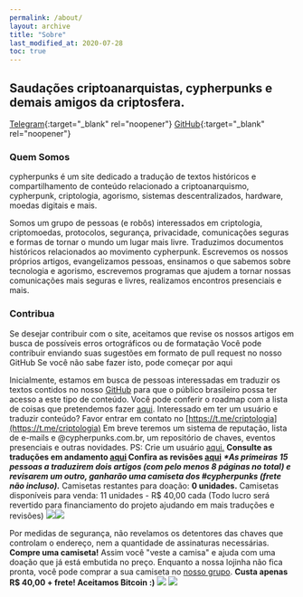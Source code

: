 ```yaml
---
permalink: /about/
layout: archive
title: "Sobre"
last_modified_at: 2020-07-28
toc: true
---
```


## Saudações criptoanarquistas, cypherpunks e demais amigos da criptosfera.

[Telegram](https://t.me/criptologia){:target="_blank" rel="noopener"}
[GitHub](https://github.com/cypherpunksbr/cypherpunks.com.br){:target="_blank" rel="noopener"}

### Quem Somos
cypherpunks é um site dedicado a tradução de textos históricos e compartilhamento de conteúdo relacionado a criptoanarquismo, cypherpunk, criptologia, agorismo, sistemas descentralizados, hardware, moedas digitais e mais.


Somos um grupo de pessoas (e robôs) interessados em criptologia, criptomoedas, protocolos, segurança, privacidade, comunicações seguras e formas de tornar o mundo um lugar mais livre. Traduzimos documentos históricos relacionados ao movimento cypherpunk. Escrevemos os nossos próprios artigos, evangelizamos pessoas, ensinamos o que sabemos sobre tecnologia e agorismo, escrevemos programas que ajudem a tornar nossas comunicações mais seguras e livres, realizamos encontros presenciais e mais.

### Contribua
Se desejar contribuir com o site, aceitamos que revise os nossos artigos em busca de possíveis erros ortográficos ou de formatação
Você pode contribuir enviando suas sugestões em formato de pull request no nosso GitHub
Se você não sabe fazer isto, pode começar por aqui

Inicialmente, estamos em busca de pessoas interessadas em traduzir os textos contidos no nosso [GitHub](https://github.com/cypherpunksbr/cypherpunks.com.br/tree/master/todo) para que o público brasileiro possa ter acesso a este tipo de conteúdo. Você pode conferir o roadmap com a lista de coisas que pretendemos fazer [aqui](https://cypherpunks.com.br/roadmap/). Interessado em ter um usuário e traduzir conteúdo? Favor entrar em contato no [https://t.me/criptologia](https://t.me/criptologia) Em breve teremos um sistema de reputação, lista de e-mails e @cypherpunks.com.br, um repositório de chaves, eventos presenciais e outras novidades. PS: Crie um usuário [aqui.](https://cypherpunks.com.br/wp-login.php?action=register) **Consulte as traduções em andamento [aqui](https://github.com/cypherpunksbr/cypherpunks.com.br/tree/master/todo) Confira as revisões [aqui](https://github.com/cypherpunksbr/cypherpunks.com.br/tree/master/posts)** **_*As primeiras 15 pessoas a traduzirem dois artigos (com pelo menos 8 páginas no total) e revisarem um outro, ganharão uma camiseta dos #cypherpunks (frete não incluso)._** Camisetas restantes para doação: **0 unidades.** Camisetas disponíveis para venda: 11 unidades - R$ 40,00 cada (Todo lucro será revertido para financiamento do projeto ajudando em mais traduções e revisões) ![](https://cypherpunks.com.br/wp-content/uploads/2018/11/cypherpunks_shirt.jpg)![](https://cypherpunks.com.br/wp-content/uploads/2018/11/rsa.jpg)

Por medidas de segurança, não revelamos os detentores das chaves que controlam o endereço, nem a quantidade de assinaturas necessárias. **Compre uma camiseta!** Assim você "veste a camisa" e ajuda com uma doação que já está embutida no preço. Enquanto a nossa lojinha não fica pronta, você pode comprar a sua camiseta no [nosso grupo](https://t.me/criptologia). **Custa apenas R$ 40,00 + frete! Aceitamos Bitcoin :)** ![](https://cypherpunks.com.br/wp-content/uploads/2018/11/cypherpunks_shirt.jpg) ![](https://cypherpunks.com.br/wp-content/uploads/2018/11/rsa.jpg)